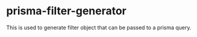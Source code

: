 # prisma-filter-generator

This is used to generate filter object that can be passed to a prisma query.
